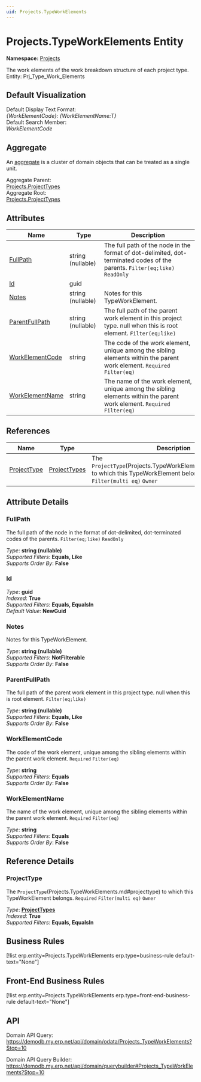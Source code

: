 ```yaml
---
uid: Projects.TypeWorkElements
---
```

# Projects.TypeWorkElements Entity

**Namespace:** [Projects](Projects.md)  

The work elements of the work breakdown structure of each project type. Entity: Prj_Type_Work_Elements

## Default Visualization
Default Display Text Format:  
_{WorkElementCode}: {WorkElementName:T}_  
Default Search Member:  
_WorkElementCode_  

## Aggregate
An [aggregate](https://docs.erp.net/tech/advanced/concepts/aggregates.html) is a cluster of domain objects that can be treated as a single unit.  

Aggregate Parent:  
[Projects.ProjectTypes](Projects.ProjectTypes.md)  
Aggregate Root:  
[Projects.ProjectTypes](Projects.ProjectTypes.md)  

## Attributes

| Name | Type | Description |
| ---- | ---- | --- |
| [FullPath](Projects.TypeWorkElements.md#fullpath) | string (nullable) | The full path of the node in the format of dot-delimited, dot-terminated codes of the parents. `Filter(eq;like)` `ReadOnly` 
| [Id](Projects.TypeWorkElements.md#id) | guid |  
| [Notes](Projects.TypeWorkElements.md#notes) | string (nullable) | Notes for this TypeWorkElement. 
| [ParentFullPath](Projects.TypeWorkElements.md#parentfullpath) | string (nullable) | The full path of the parent work element in this project type. null when this is root element. `Filter(eq;like)` 
| [WorkElementCode](Projects.TypeWorkElements.md#workelementcode) | string | The code of the work element, unique among the sibling elements within the parent work element. `Required` `Filter(eq)` 
| [WorkElementName](Projects.TypeWorkElements.md#workelementname) | string | The name of the work element, unique among the sibling elements within the parent work element. `Required` `Filter(eq)` 

## References

| Name | Type | Description |
| ---- | ---- | --- |
| [ProjectType](Projects.TypeWorkElements.md#projecttype) | [ProjectTypes](Projects.ProjectTypes.md) | The `ProjectType`(Projects.TypeWorkElements.md#projecttype) to which this TypeWorkElement belongs. `Required` `Filter(multi eq)` `Owner` |


## Attribute Details

### FullPath

The full path of the node in the format of dot-delimited, dot-terminated codes of the parents. `Filter(eq;like)` `ReadOnly`

_Type_: **string (nullable)**  
_Supported Filters_: **Equals, Like**  
_Supports Order By_: **False**  

### Id

_Type_: **guid**  
_Indexed_: **True**  
_Supported Filters_: **Equals, EqualsIn**  
_Default Value_: **NewGuid**  

### Notes

Notes for this TypeWorkElement.

_Type_: **string (nullable)**  
_Supported Filters_: **NotFilterable**  
_Supports Order By_: **False**  

### ParentFullPath

The full path of the parent work element in this project type. null when this is root element. `Filter(eq;like)`

_Type_: **string (nullable)**  
_Supported Filters_: **Equals, Like**  
_Supports Order By_: **False**  

### WorkElementCode

The code of the work element, unique among the sibling elements within the parent work element. `Required` `Filter(eq)`

_Type_: **string**  
_Supported Filters_: **Equals**  
_Supports Order By_: **False**  

### WorkElementName

The name of the work element, unique among the sibling elements within the parent work element. `Required` `Filter(eq)`

_Type_: **string**  
_Supported Filters_: **Equals**  
_Supports Order By_: **False**  


## Reference Details

### ProjectType

The `ProjectType`(Projects.TypeWorkElements.md#projecttype) to which this TypeWorkElement belongs. `Required` `Filter(multi eq)` `Owner`

_Type_: **[ProjectTypes](Projects.ProjectTypes.md)**  
_Indexed_: **True**  
_Supported Filters_: **Equals, EqualsIn**  



## Business Rules

[!list erp.entity=Projects.TypeWorkElements erp.type=business-rule default-text="None"]

## Front-End Business Rules

[!list erp.entity=Projects.TypeWorkElements erp.type=front-end-business-rule default-text="None"]

## API

Domain API Query:
<https://demodb.my.erp.net/api/domain/odata/Projects_TypeWorkElements?$top=10>

Domain API Query Builder:
<https://demodb.my.erp.net/api/domain/querybuilder#Projects_TypeWorkElements?$top=10>


